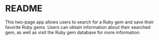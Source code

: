 # README

This two-page app allows users to search for a Ruby gem and save their favorite Ruby gems. Users can obtain information about their searched gem, as well as visit the Ruby gem database for more information.
